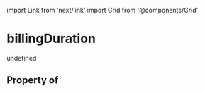 import Link from 'next/link'
import Grid from '@components/Grid'

# billingDuration

undefined

## Property of



